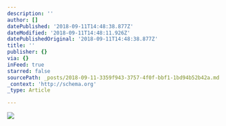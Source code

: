 ```yaml
---
description: ''
author: []
datePublished: '2018-09-11T14:48:38.877Z'
dateModified: '2018-09-11T14:48:11.926Z'
datePublishedOriginal: '2018-09-11T14:48:38.877Z'
title: ''
publisher: {}
via: {}
inFeed: true
starred: false
sourcePath: _posts/2018-09-11-3359f943-3757-4f0f-bbf1-1bd94b52b42a.md
_context: 'http://schema.org'
_type: Article

---
```

![](https://the-grid-user-content.s3-us-west-2.amazonaws.com/672d82fa-eb6e-4075-9c6f-3faa980e23e1.jpg)